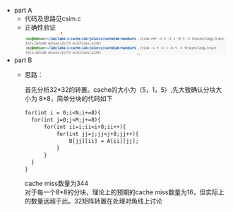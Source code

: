 - part A
  - 代码及思路见csim.c
  - 正确性验证
    <img src="./csim验证long.trace.png">
- part B
  - 思路：
      
    首先分析32\*32的转置。cache的大小为（5，1，5）,先大致确认分块大小为 8\*8，简单分块的代码如下
    ```
    for(int i = 0;i<N;i+=8){
      for(int j=0;j<M;j+=8){
          for(int ii=i;ii<i+8;ii++){
              for(int jj=j;jj<j+8;jj++){
                  B[jj][ii] = A[ii][jj];
              }
          }
      }
    } 
    ```
    cache miss数量为344  
    对于每一个8*8的分块，理论上的预期的cache miss数量为16，但实际上的数量远超于此。32矩阵转置在处理对角线上讨论
    
